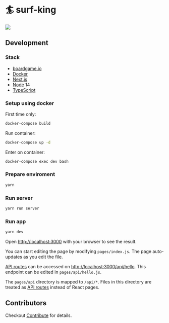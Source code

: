 # 🏄 surf-king

![](media/board.png)

## Development

### Stack
- [boardgame.io](https://boardgame.io/)
- [Docker](https://www.docker.com/)
- [Next.js](https://nextjs.org/)
- [Node](https://nodejs.org/en/) 14
- [TypeScript](https://www.typescriptlang.org/)

### Setup using docker

First time only:
```bash
docker-compose build
```

Run container:
```bash
docker-compose up -d
```

Enter on container:
```bash
docker-compose exec dev bash
```

### Prepare enviroment

```bash
yarn
```

### Run server

```bash
yarn run server
```

### Run app

```bash
yarn dev
```

Open [http://localhost:3000](http://localhost:3000) with your browser to see the result.

You can start editing the page by modifying `pages/index.js`. The page auto-updates as you edit the file.

[API routes](https://nextjs.org/docs/api-routes/introduction) can be accessed on [http://localhost:3000/api/hello](http://localhost:3000/api/hello). This endpoint can be edited in `pages/api/hello.js`.

The `pages/api` directory is mapped to `/api/*`. Files in this directory are treated as [API routes](https://nextjs.org/docs/api-routes/introduction) instead of React pages.

## Contributors

Checkout [Contribute](CONTRIBUTING.md) for details.
